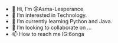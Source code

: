 - 👋 Hi, I’m @Asma-Lesperance
- 👀 I’m interested in Technology.
- 🌱 I’m currently learning Python and Java.
- 💞️ I’m looking to collaborate on ...
- 📫 How to reach me IG:6onga

<!---
Asma-Lesperance/Asma-Lesperance is a ✨ special ✨ repository because its `README.md` (this file) appears on your GitHub profile.
You can click the Preview link to take a look at your changes.
--->
